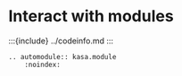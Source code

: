 # Interact with modules

:::{include} ../codeinfo.md
:::

```{eval-rst}
.. automodule:: kasa.module
    :noindex:
```
